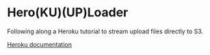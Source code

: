 # Hero(KU)(UP)Loader

Following along a Heroku tutorial to stream upload files directly to S3.

[Heroku
documentation](https://devcenter.heroku.com/articles/direct-to-s3-image-uploads-in-rails)
